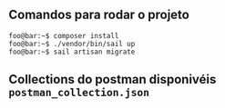 ## Comandos para rodar o projeto

```console
foo@bar:~$ composer install
foo@bar:~$ ./vendor/bin/sail up
foo@bar:~$ sail artisan migrate
```

## Collections do postman disponivéis `postman_collection.json` 
